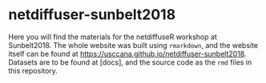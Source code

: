 # netdiffuser-sunbelt2018

Here you will find the materials for the netdiffuseR workshop at Sunbelt2018. The whole website was built using `rmarkdown`, and the website itself can be found at https://usccana.github.io/netdiffuser-sunbelt2018. Datasets are to be found at [docs], and the source code as the `rmd` files in this repository.

